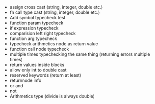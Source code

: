 - assign cross cast (string, integer, double etc.)
- fn call type cast (string, integer, double etc.)
- Add symbol typecheck test
- function param typecheck
- if expression typecheck
- comparision left right typecheck
- function arg typecheck
- typecheck arithmetics node as return value
- function call node typecheck
- multiple times typechecking the same thing (returning errors multiple times)
- return values inside blocks
- allow only int to double cast
- reserved keywords (return at least)
- returnnode info
- or and
- not
- Arithmetics type (divide is always double)
